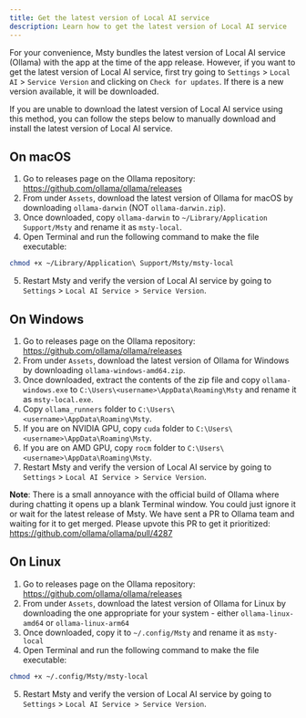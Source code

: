 ```yaml
---
title: Get the latest version of Local AI service
description: Learn how to get the latest version of Local AI service
---
```


For your convenience, Msty bundles the latest version of Local AI service (Ollama) with the app at the time of the app release. 
However, if you want to get the latest version of Local AI service, first try going to `Settings` > `Local AI` > `Service Version` and clicking on `Check for updates`.
If there is a new version available, it will be downloaded.

If you are unable to download the latest version of Local AI service using this method, you can follow the steps below to manually download and install the latest version of Local AI service.

## On macOS
1. Go to releases page on the Ollama repository: https://github.com/ollama/ollama/releases
2. From under `Assets`, download the latest version of Ollama for macOS by downloading `ollama-darwin` (NOT `ollama-darwin.zip`).
3. Once downloaded, copy `ollama-darwin` to `~/Library/Application Support/Msty` and rename it as `msty-local`.
4. Open Terminal and run the following command to make the file executable:
```bash
chmod +x ~/Library/Application\ Support/Msty/msty-local
```
5. Restart Msty and verify the version of Local AI service by going to `Settings` > `Local AI Service > Service Version`.

## On Windows
1. Go to releases page on the Ollama repository: https://github.com/ollama/ollama/releases 
2. From under `Assets`, download the latest version of Ollama for Windows by downloading `ollama-windows-amd64.zip`.
3. Once downloaded, extract the contents of the zip file and copy `ollama-windows.exe` to `C:\Users\<username>\AppData\Roaming\Msty` and rename it as `msty-local.exe`.
4. Copy `ollama_runners` folder to `C:\Users\<username>\AppData\Roaming\Msty`.
5. If you are on NVIDIA GPU, copy `cuda` folder to `C:\Users\<username>\AppData\Roaming\Msty`.
6. If you are on AMD GPU, copy `rocm` folder to `C:\Users\<username>\AppData\Roaming\Msty`.
7. Restart Msty and verify the version of Local AI service by going to `Settings` > `Local AI Service > Service Version`.

**Note**: There is a small annoyance with the official build of Ollama where during chatting it opens up a blank Terminal window. You could just ignore it or wait for the latest
release of Msty. We have sent a PR to Ollama team and waiting for it to get merged. Please upvote this PR to get it prioritized: https://github.com/ollama/ollama/pull/4287 


## On Linux
1. Go to releases page on the Ollama repository: https://github.com/ollama/ollama/releases  
2. From under `Assets`, download the latest version of Ollama for Linux by downloading the one appropriate for your system - either `ollama-linux-amd64` or `ollama-linux-arm64`
3. Once downloaded, copy it to `~/.config/Msty` and rename it as `msty-local`
4. Open Terminal and run the following command to make the file executable:
```bash
chmod +x ~/.config/Msty/msty-local
```
5. Restart Msty and verify the version of Local AI service by going to `Settings` > `Local AI Service > Service Version`.

